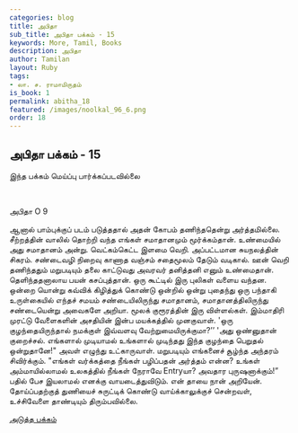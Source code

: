 ```yaml
---
categories: blog
title: அபிதா
sub_title: அபிதா பக்கம் - 15
keywords: More, Tamil, Books
description: அபிதா
author: Tamilan
layout: Ruby
tags:
- லா. ச. ராமாமிருதம்
is_book: 1
permalink: abitha_18
featured: /images/noolkal_96_6.png
order: 18
---
```

## அபிதா பக்கம் - 15

இந்த பக்கம் மெய்ப்பு பார்க்கப்படவில்லை

﻿

அபிதா O 9

ஆனால் பாம்புக்குப் படம் படுத்ததால் அதன் கோபம் தணிந்ததென்று அர்த்தமில்லை. சீற்றத்தின் வாலில் தொற்றி வந்த எங்கள் சமாதானமும் மூர்க்கம்தான். உண்மையில் அது சமாதானம் அன்று. வெட்கம்கெட்ட இளமை வெறி. அப்பட்டமான சுயநலத்தின் சிகரம். சண்டைவழி நிறைவு காணாத வஞ்சம் சதைமூலம் தேடும் வடிகால். ஊன் வெறி தணிந்ததும் மறுபடியும் தலை காட்டுவது அவரவர் தனித்தனி எனும் உண்மைதான். தெளிந்ததனாலாய பயன் கசப்புத்தான். ஒரு கூட்டில் இரு புலிகள் வளைய வந்தன. ஒன்றை யொன்று கவ்விக் கிழித்துக் கொண்டு ஒன்றில் ஒன்று புதைந்து ஒரு பந்தாகி உருள்கையில் எந்தச் சமயம் சண்டையிலிருந்து சமாதானம், சமாதானத்திலிருந்து சண்டையென்று அவைகளே அறியா. மூலக் குரூரத்தின் இரு விள்ளல்கள். இம்மாதிரி முரட்டு வேளைகளின் அசதியின் இன்ப மயக்கத்தில் முனகுவாள். 'ஒரு குழந்தையிருந்தால் நமக்குள் இவ்வளவு வேற்றுமையிருக்குமா?’’ 'அது ஒண்னுதான் குறைச்சல். எங்களால் முடியாமல் உங்களால் முடிந்தது இந்த குழந்தை பெறுதல் ஒன்றுதானே!" அவள் எழுந்து உட்காருவாள். மறுபடியும் எங்கனைச் சூழ்ந்த அந்தரம் சிவிர்க்கும். "எங்கள் வர்க்கத்தை நீங்கள் பழிப்பதன் அர்த்தம் என்ன? உங்கள் அம்மாயில்லாமல் உலகத்தில் நீங்கள் நேராவே Entryயா? அவதார புருஷனாக்கும்!” பதில் பேச இயலாமல் எனக்கு வாயடைத்துவிடும். என் தாயை நான் அறியேன். தோய்ப்பதற்குத் துணியைச் சுருட்டிக் கொண்டு வாய்க்காலுக்குச் சென்றவள், உச்சிவேளை தாண்டியும் திரும்பவில்லை.

[அடுத்த பக்கம்](abitha_19)